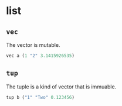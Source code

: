 # list
## `vec`
The vector is mutable.
```rs
vec a (1 "2" 3.1415926535)
```
## `tup`
The tuple is a kind of vector that is immuable.
```rs
tup b ("1" "Two" 0.123456)
```
